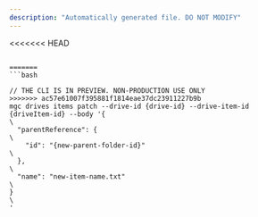 ```yaml
---
description: "Automatically generated file. DO NOT MODIFY"
---
```


<<<<<<< HEAD
```cli

=======
```bash

// THE CLI IS IN PREVIEW. NON-PRODUCTION USE ONLY
>>>>>>> ac57e61007f395881f1814eae37dc23911227b9b
mgc drives items patch --drive-id {drive-id} --drive-item-id {driveItem-id} --body '{\
  "parentReference": {\
    "id": "{new-parent-folder-id}"\
  },\
  "name": "new-item-name.txt"\
}\
'

```